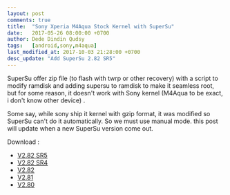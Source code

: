 ```yaml
---
layout: post
comments: true
title:  "Sony Xperia M4Aqua Stock Kernel with SuperSu"
date:   2017-05-26 08:00:00 +0700
author: Dede Dindin Qudsy
tags:   [android,sony,m4aqua]
last_modified_at: 2017-10-03 21:28:00 +0700
desc_update: "Add SuperSu 2.82 SR5"
---
```

SuperSu offer zip file (to flash with twrp or other recovery) with a script to modify ramdisk and adding supersu to ramdisk to make it seamless root, but for some reason, it doesn't work with Sony kernel (M4Aqua to be exact, i don't know other device) .

Some say, while sony ship it kernel with gzip format, it was modified so SuperSu can't do it automatically. So we must use manual mode. this post will update when a new SuperSu version come out.

Download :

 - [V2.82 SR5](https://www.androidfilehost.com/?fid=962021903579482197)
 - [V2.82 SR4](https://www.androidfilehost.com/?fid=961840155545598307)
 - [V2.82](https://www.androidfilehost.com/?fid=745425885120737685)
 - [V2.81](https://www.androidfilehost.com/?fid=745425885120734671)
 - [V2.80](https://www.androidfilehost.com/?fid=673368273298957486)

